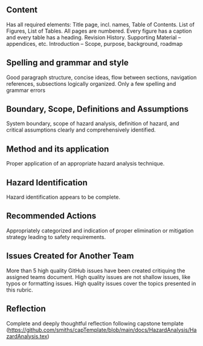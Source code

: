 ## Content
Has all required elements:
Title page, incl. names, Table of Contents. List of Figures, List of Tables. All pages are numbered. Every figure has a caption and every table has a heading. Revision History. Supporting Material –appendices, etc. Introduction – Scope, purpose, background, roadmap

## Spelling and grammar and style
Good paragraph structure, concise ideas, flow between sections, navigation references, subsections logically organized.
Only a few spelling and grammar errors

## Boundary, Scope, Definitions and Assumptions
System boundary, scope of hazard analysis, definition of hazard, and critical assumptions clearly and comprehensively identified.

## Method and its application
Proper application of an appropriate hazard analysis technique.

## Hazard Identification
Hazard identification appears to be complete.

## Recommended Actions
Appropriately categorized and indication of proper elimination or mitigation strategy leading to safety requirements.

##  Issues Created for Another Team
More than 5 high quality GitHub issues have been created critiquing the assigned teams document.  High quality issues are not shallow issues, like typos or formatting issues.  High quality issues cover the topics presented in this rubric.

## Reflection
Complete and deeply thoughtful reflection following capstone template (https://github.com/smiths/capTemplate/blob/main/docs/HazardAnalysis/HazardAnalysis.tex)
